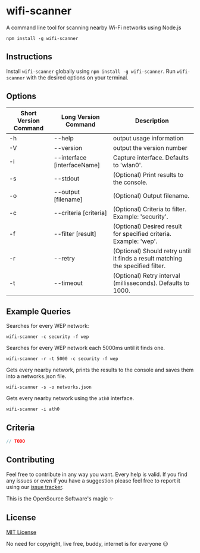 # wifi-scanner
A command line tool for scanning nearby Wi-Fi networks using Node.js

```
npm install -g wifi-scanner
```


## Instructions

Install `wifi-scanner` globally using `npm install -g wifi-scanner`.
Run `wifi-scanner` with the desired options on your terminal.


## Options

| Short Version Command | Long Version Command | Description |
| --------------------- |--------------------- | ----------- |
| -h | --help                       | output usage information |
| -V | --version                    | output the version number |
| -i | --interface [interfaceName]  | Capture interface. Defaults to 'wlan0'. |
| -s | --stdout                       | (Optional) Print results to the console. |
| -o | --output [filename]          | (Optional) Output filename. |
| -c | --criteria [criteria]          | (Optional) Criteria to filter. Example: 'security'. |
| -f | --filter [result]            | (Optional) Desired result for specified criteria. Example: 'wep'. |
| -r | --retry                      | (Optional) Should retry until it finds a result matching the specified filter. |
| -t | --timeout                    | (Optional) Retry interval (millisseconds). Defaults to 1000. |


## Example Queries

Searches for every WEP network:
```
wifi-scanner -c security -f wep
```

Searches for every WEP network each 5000ms until it finds one.
```
wifi-scanner -r -t 5000 -c security -f wep
```

Gets every nearby network, prints the results to the console and saves them into a networks.json file.
```
wifi-scanner -s -o networks.json
```

Gets every nearby network using the `ath0` interface. 
```
wifi-scanner -i ath0
```


## Criteria

```js
// TODO
```

## Contributing

Feel free to contribute in any way you want. Every help is valid.
If you find any issues or even if you have a suggestion please feel free to report it using our [issue tracker](https://github.com/lucasfcosta/wifi-scanner/issues).

This is the OpenSource Software's magic :sparkles:

## License

[MIT License](https://en.wikipedia.org/wiki/MIT_License)

No need for copyright, live free, buddy, internet is for everyone :wink:
